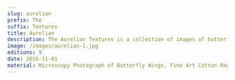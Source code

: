 ```yaml
---
slug: aurelian
prefix: The
suffix: Textures
title: Aurelian
description: The Aurelian Textures is a collection of images of butterfly wings captured through a microscopic lens.
image: /images/aurelian-1.jpg
editions: 9
date: 2016-11-01
material: Microscopy Photograph of Butterfly Wings, Fine Art Cotton Rag Paper
---
```

